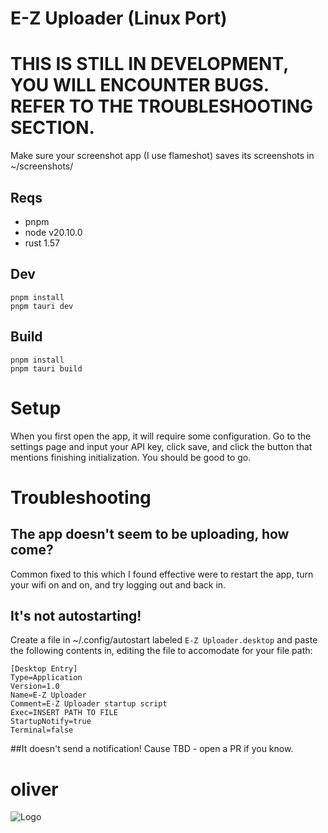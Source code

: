 # E-Z Uploader (Linux Port)

# THIS IS STILL IN DEVELOPMENT, YOU WILL ENCOUNTER BUGS. REFER TO THE TROUBLESHOOTING SECTION.

Make sure your screenshot app (I use flameshot) saves its screenshots in ~/screenshots/


## Reqs

- pnpm
- node v20.10.0
- rust 1.57

## Dev

```
pnpm install
pnpm tauri dev
```

## Build

```
pnpm install
pnpm tauri build
```

# Setup
When you first open the app, it will require some configuration. Go to the settings page and input your API key, click save, and click the button that mentions finishing initialization. You should be good to go.


# Troubleshooting

## The app doesn't seem to be uploading, how come?
Common fixed to this which I found effective were to restart the app, turn your wifi on and on, and try logging out and back in.

## It's not autostarting!
Create a file in ~/.config/autostart labeled ```E-Z Uploader.desktop``` and paste the following contents in, editing the file to accomodate for your file path:
```
[Desktop Entry]
Type=Application
Version=1.0
Name=E-Z Uploader
Comment=E-Z Uploader startup script
Exec=INSERT PATH TO FILE
StartupNotify=true
Terminal=false
```

##It doesn't send a notification!
Cause TBD - open a PR if you know.

# oliver
![Logo](https://r2.e-z.host/2082d908-7c65-4fc3-b02a-5f50f9141543/lbo1x6wn.png)
